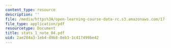 ```yaml
---
content_type: resource
description: ''
file: /media/https%3A/open-learning-course-data-rc.s3.amazonaws.com/17-874-quantitative-research-methods-multivariate-spring-2004/2ae284a31eb4d9b88eb31c417499be42_stats_1_note_04.pdf
file_type: application/pdf
resourcetype: Document
title: stats_1_note_04.pdf
uid: 2ae284a3-1eb4-d9b8-8eb3-1c417499be42
---
```

